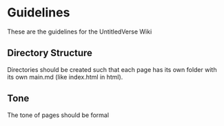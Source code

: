 # Guidelines
These are the guidelines for the UntitledVerse Wiki
## Directory Structure
Directories should be created such that each page has its own folder with its own main.md (like index.html in html).
## Tone
The tone of pages should be formal
